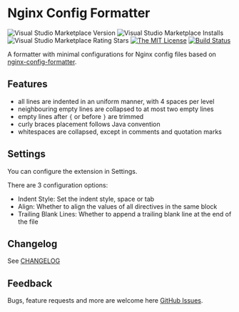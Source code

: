 # Nginx Config Formatter

![Visual Studio Marketplace Version](https://img.shields.io/visual-studio-marketplace/v/aaaaronzhou.nginx-config-formatter-vscode-extension.svg)
![Visual Studio Marketplace Installs](https://img.shields.io/visual-studio-marketplace/i/aaaaronzhou.nginx-config-formatter-vscode-extension.svg)
![Visual Studio Marketplace Rating Stars](https://img.shields.io/visual-studio-marketplace/stars/aaaaronzhou.nginx-config-formatter-vscode-extension.svg)
[![The MIT License](https://img.shields.io/badge/license-MIT-orange.svg)](http://opensource.org/licenses/MIT)
[![Build Status](https://img.shields.io/github/actions/workflow/status/Clarkkkk/nginx-config-formatter/.github%2Fworkflows%2Fpublish.yml)](https://github.com/Clarkkkk/nginx-config-formatter/actions)

A formatter with minimal configurations for Nginx config files based on [nginx-config-formatter](https://www.npmjs.com/package/nginx-config-formatter).

## Features

- all lines are indented in an uniform manner, with 4 spaces per level
- neighbouring empty lines are collapsed to at most two empty lines
- empty lines after `{` or before `}` are trimmed
- curly braces placement follows Java convention
- whitespaces are collapsed, except in comments and quotation marks

## Settings

You can configure the extension in Settings.

There are 3 configuration options:

- Indent Style: Set the indent style, space or tab
- Align: Whether to align the values of all directives in the same block
- Trailing Blank Lines: Whether to append a trailing blank line at the end of the file

## Changelog

See [CHANGELOG](https://github.com/Clarkkkk/nginx-config-formatter/blob/main/CHANGELOG.md)

## Feedback

Bugs, feature requests and more are welcome here [GitHub Issues](https://github.com/Clarkkkk/nginx-config-formatter/issues).

[npm-url]: https://www.npmjs.com/package/nginx-config-formatter
[npm-image]: https://badge.fury.io/js/nginx-config-formatter.svg
[npm-download]: https://img.shields.io/npm/dw/nginx-config-formatter
[license]: https://img.shields.io/github/license/Clarkkkk/nginx-config-formatter
[license-url]: https://github.com/Clarkkkk/nginx-config-formatter/blob/main/LICENSE.md
[minified-size]: https://img.shields.io/bundlephobia/min/nginx-config-formatter
[build-status]: https://img.shields.io/github/actions/workflow/status/Clarkkkk/nginx-config-formatter/.github%2Fworkflows%2Fpublish.yml
[github-actions]: https://github.com/Clarkkkk/nginx-config-formatter/actions
